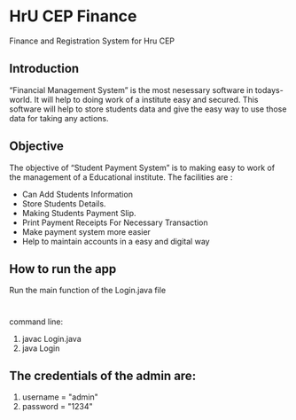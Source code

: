 # HrU CEP Finance
Finance and Registration System for Hru CEP

## Introduction
“Financial Management System” is the most nesessary software in todays-world. 
It will help to doing work of a institute easy and secured. 
This software will help to store students data and give
the easy way to use those data for taking any actions.

## Objective
The objective of “Student Payment System” is to making easy to work of 
the management of a Educational institute.
The facilities are :
- Can Add Students Information
- Store Students Details.
- Making Students Payment Slip.
- Print Payment Receipts For Necessary Transaction
- Make payment system more easier
- Help to maintain accounts in a easy and digital way

## How to run the app
Run the main function of the Login.java file
#
command line: 
1. javac Login.java
2. java Login

## The credentials of the admin are:
1. username = "admin"
2. password = "1234"
